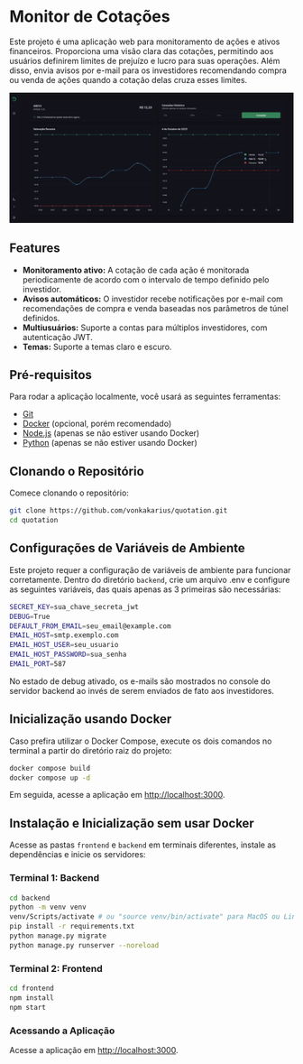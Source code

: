 # Monitor de Cotações

Este projeto é uma aplicação web para monitoramento de ações e ativos financeiros. Proporciona uma visão clara das cotações, permitindo aos usuários definirem limites de prejuízo e lucro para suas operações. Além disso, envia avisos por e-mail para os investidores recomendando compra ou venda de ações quando a cotação delas cruza esses limites.

![Dashboard de acompanhamento](screenshots/dashboard.png)

## Features

- **Monitoramento ativo:** A cotação de cada ação é monitorada periodicamente de acordo com o intervalo de tempo definido pelo investidor.
- **Avisos automáticos:** O investidor recebe notificações por e-mail com recomendações de compra e venda baseadas nos parâmetros de túnel definidos.
- **Multiusuários:** Suporte a contas para múltiplos investidores, com autenticação JWT.
- **Temas:** Suporte a temas claro e escuro.

## Pré-requisitos

Para rodar a aplicação localmente, você usará as seguintes ferramentas:

- [Git](https://git-scm.com)
- [Docker](https://www.docker.com) (opcional, porém recomendado)
- [Node.js](https://nodejs.org) (apenas se não estiver usando Docker)
- [Python](https://www.python.org) (apenas se não estiver usando Docker)

## Clonando o Repositório

Comece clonando o repositório:

```bash
git clone https://github.com/vonkakarius/quotation.git
cd quotation
```

## Configurações de Variáveis de Ambiente

Este projeto requer a configuração de variáveis de ambiente para funcionar corretamente. Dentro do diretório `backend`, crie um arquivo .env e configure as seguintes variáveis, das quais apenas as 3 primeiras são necessárias:

```bash
SECRET_KEY=sua_chave_secreta_jwt
DEBUG=True
DEFAULT_FROM_EMAIL=seu_email@example.com
EMAIL_HOST=smtp.exemplo.com
EMAIL_HOST_USER=seu_usuario
EMAIL_HOST_PASSWORD=sua_senha
EMAIL_PORT=587
```

No estado de debug ativado, os e-mails são mostrados no console do servidor backend ao invés de serem enviados de fato aos investidores.

## Inicialização usando Docker

Caso prefira utilizar o Docker Compose, execute os dois comandos no terminal a partir do diretório raiz do projeto:

```bash
docker compose build
docker compose up -d
```

Em seguida, acesse a aplicação em [http://localhost:3000](http://localhost:3000).

## Instalação e Inicialização sem usar Docker

Acesse as pastas `frontend` e `backend` em terminais diferentes, instale as dependências e inicie os servidores:

### Terminal 1: Backend

```bash
cd backend
python -m venv venv
venv/Scripts/activate # ou "source venv/bin/activate" para MacOS ou Linux
pip install -r requirements.txt
python manage.py migrate
python manage.py runserver --noreload
```

### Terminal 2: Frontend

```bash
cd frontend
npm install
npm start
```

### Acessando a Aplicação

Acesse a aplicação em [http://localhost:3000](http://localhost:3000).